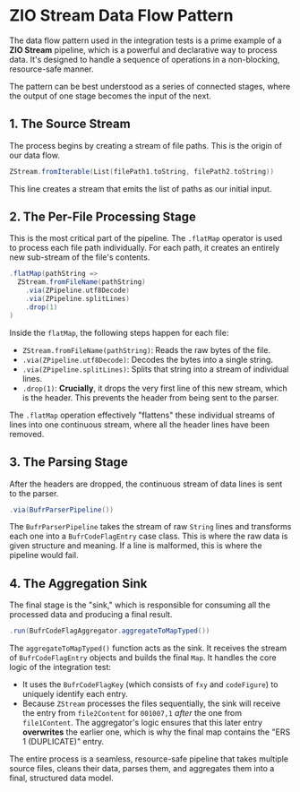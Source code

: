 # ZIO Stream Data Flow Pattern

The data flow pattern used in the integration tests is a prime example of a **ZIO Stream** pipeline, which is a powerful and declarative way to process data. It's designed to handle a sequence of operations in a non-blocking, resource-safe manner.

The pattern can be best understood as a series of connected stages, where the output of one stage becomes the input of the next.

## 1. The Source Stream

The process begins by creating a stream of file paths. This is the origin of our data flow.

```scala
ZStream.fromIterable(List(filePath1.toString, filePath2.toString))
```

This line creates a stream that emits the list of paths as our initial input.

## 2. The Per-File Processing Stage

This is the most critical part of the pipeline. The `.flatMap` operator is used to process each file path individually. For each path, it creates an entirely new sub-stream of the file's contents.

```scala
.flatMap(pathString =>
  ZStream.fromFileName(pathString)
    .via(ZPipeline.utf8Decode)
    .via(ZPipeline.splitLines)
    .drop(1)
)
```

Inside the `flatMap`, the following steps happen for each file:

- `ZStream.fromFileName(pathString)`: Reads the raw bytes of the file.
- `.via(ZPipeline.utf8Decode)`: Decodes the bytes into a single string.
- `.via(ZPipeline.splitLines)`: Splits that string into a stream of individual lines.
- `.drop(1)`: **Crucially**, it drops the very first line of this new stream, which is the header. This prevents the header from being sent to the parser.

The `.flatMap` operation effectively "flattens" these individual streams of lines into one continuous stream, where all the header lines have been removed.

## 3. The Parsing Stage

After the headers are dropped, the continuous stream of data lines is sent to the parser.

```scala
.via(BufrParserPipeline())
```

The `BufrParserPipeline` takes the stream of raw `String` lines and transforms each one into a `BufrCodeFlagEntry` case class. This is where the raw data is given structure and meaning. If a line is malformed, this is where the pipeline would fail.

## 4. The Aggregation Sink

The final stage is the "sink," which is responsible for consuming all the processed data and producing a final result.

```scala
.run(BufrCodeFlagAggregator.aggregateToMapTyped())
```

The `aggregateToMapTyped()` function acts as the sink. It receives the stream of `BufrCodeFlagEntry` objects and builds the final `Map`. It handles the core logic of the integration test:

- It uses the `BufrCodeFlagKey` (which consists of `fxy` and `codeFigure`) to uniquely identify each entry.
- Because `ZStream` processes the files sequentially, the sink will receive the entry from `file2Content` for `001007,1` *after* the one from `file1Content`. The aggregator's logic ensures that this later entry **overwrites** the earlier one, which is why the final map contains the "ERS 1 (DUPLICATE)" entry.

The entire process is a seamless, resource-safe pipeline that takes multiple source files, cleans their data, parses them, and aggregates them into a final, structured data model.